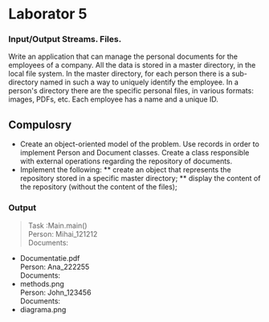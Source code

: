 # Laborator 5
### Input/Output Streams. Files.
Write an application that can manage the personal documents for the employees of a company.
All the data is stored in a master directory, in the local file system. In the master directory, for each person there is a sub-directory named in such a way to uniquely identify the employee.
In a person's directory there are the specific personal files, in various formats: images, PDFs, etc.
Each employee has a name and a unique ID.

## Compulosry
* Create an object-oriented model of the problem. Use records in order to implement Person and Document classes. Create a class responsible with external operations regarding the repository of documents.
* Implement the following:
** create an object that represents the repository stored in a specific master directory;
** display the content of the repository (without the content of the files);

### Output
> Task :Main.main()  
Person: Mihai_121212  
Documents:  
  - Documentatie.pdf  
Person: Ana_222255  
Documents:  
  - methods.png  
Person: John_123456  
Documents:  
  - diagrama.png  

